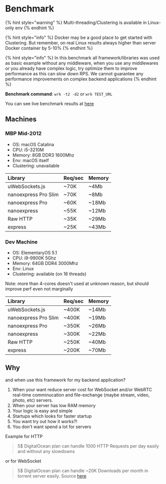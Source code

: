 # Benchmark

{% hint style="warning" %}
Multi-threading/Clustering is available in Linux-only env
{% endhint %}

{% hint style="info" %}
Docker may be a good place to get started with Clustering. But remember, on real Linux results always higher than server Docker container by 5-10%
{% endhint %}

{% hint style="info" %}
In this benchmark all framework/libraries was used as basic example without any middleware, when you use any middlewares or you already have complex logic, try optimize them to improve performance as this can slow down RPS. We cannot guarantee any performance improvements on complex backend applications
{% endhint %}

**Benchmark command**: `wrk -t2 -d2` or `wrk TEST_URL`

You can see live benchmark results at [here](https://github.com/the-benchmarker/web-frameworks#results)

## Machines

### MBP Mid-2012

* OS: macOS Catalina
* CPU: i5-3210M
* Memory: 8GB DDR3 1600Mhz
* Env: macOS itself
* Clustering: unavailable

| Library | Req/sec | Memory |
| :--- | :--- | :--- |
| uWebSockets.js | ~70K | ~4Mb |
| nanoexpress Pro Slim | ~70K | ~8Mb |
| nanoexpress Pro | ~60K | ~18Mb |
| nanoexpress | ~55K | ~12Mb |
| Raw HTTP | ~35K | ~29Mb |
| express | ~25K | ~43Mb |

### Dev Machine

* OS: ElementaryOS 5.1
* CPU: i9-9900K 5Ghz
* Memory: 64GB DDR4 3000Mhz
* Env: Linux
* Clustering: available \(on 16 threads\)

Note: more than 4-cores doesn't used at unknown reason, but should improve perf even not marginally

| Library | Req/sec | Memory |
| :--- | :--- | :--- |
| uWebSockets.js | ~400K | ~14Mb |
| nanoexpress Pro Slim | ~400K | ~19Mb |
| nanoexpress Pro | ~350K | ~26Mb |
| nanoexpress | ~300K | ~22Mb |
| Raw HTTP | ~250K | ~40Mb |
| express | ~200K | ~70Mb |

## Why

and when use this framework for my backend application?

1. When your want reduce server cost for WebSocket and/or WebRTC real-time comminucation and file-exchange \(maybe stream, video, photo, etc\) servers.
2. When your server has low RAM memory
3. Your logic is easy and simple
4. Startups which looks for faster startup
5. You want try out how it works?!
6. You don't want spend a lot for servers

Example for HTTP

> 5$ DigitalOcean plan can handle 1000 HTTP Requests per day easily and without any slowdowns

or for WebSocket

> 5$ DigitalOcean plan can handle ~20K Downloads per month in torrent server easily. Source [here](https://hackernoon.com/%C2%B5ws-as-your-next-websocket-library-d34209686357)

